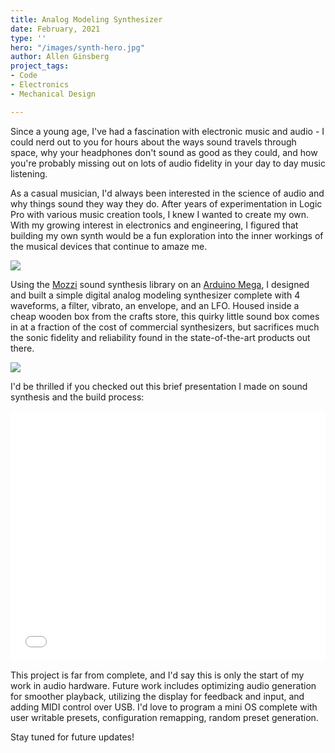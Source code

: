 ```yaml
---
title: Analog Modeling Synthesizer
date: February, 2021
type: ''
hero: "/images/synth-hero.jpg"
author: Allen Ginsberg
project_tags:
- Code
- Electronics
- Mechanical Design

---
```

Since a young age, I've had a fascination with electronic music and audio - I could nerd out to you for hours about the ways sound travels through space, why your headphones don't sound as good as they could, and how you're probably missing out on lots of audio fidelity in your day to day music listening.

As a casual musician, I'd always been interested in the science of audio and why things sound they way they do. After years of experimentation in Logic Pro with various music creation tools, I knew I wanted to create my own. With my growing interest in electronics and engineering, I figured that building my own synth would be a fun exploration into the inner workings of the musical devices that continue to amaze me.

![](/images/synth-1-s-copy.jpg)

Using the [Mozzi](https://sensorium.github.io/Mozzi/) sound synthesis library on an [Arduino Mega](https://store.arduino.cc/usa/mega-2560-r3), I designed and built a simple digital analog modeling synthesizer complete with 4 waveforms, a filter, vibrato, an envelope, and an LFO. Housed inside a cheap wooden box from the crafts store, this quirky little sound box comes in at a fraction of the cost of commercial synthesizers, but sacrifices much the sonic fidelity and reliability found in the state-of-the-art products out there.

![](/images/synth-2.jpg)

I'd be thrilled if you checked out this brief presentation I made on sound synthesis and the build process:

<iframe src="[https://docs.google.com/presentation/d/e/2PACX-1vS-mpK0e4ZErw582ndguATDY4TfpFGlfao0bSU5eKwLv8crZvyeopRxYaiwYD1IpnGmK8W1GwCS8Qkl/embed?start=true&loop=true&delayms=5000](https://docs.google.com/presentation/d/e/2PACX-1vS-mpK0e4ZErw582ndguATDY4TfpFGlfao0bSU5eKwLv8crZvyeopRxYaiwYD1IpnGmK8W1GwCS8Qkl/embed?start=true&loop=true&delayms=5000 "https://docs.google.com/presentation/d/e/2PACX-1vS-mpK0e4ZErw582ndguATDY4TfpFGlfao0bSU5eKwLv8crZvyeopRxYaiwYD1IpnGmK8W1GwCS8Qkl/embed?start=true&loop=true&delayms=5000")" frameborder="0" width="100%" height="400px" allowfullscreen="true" mozallowfullscreen="true" webkitallowfullscreen="true"></iframe>

This project is far from complete, and I'd say this is only the start of my work in audio hardware. Future work includes optimizing audio generation for smoother playback, utilizing the display for feedback and input, and adding MIDI control over USB. I'd love to program a mini OS complete with user writable presets, configuration remapping, random preset generation.

Stay tuned for future updates!